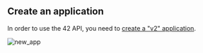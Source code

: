 
Create an application
---------------

In order to use the 42 API, you need to [create a "v2" application](https://profile.intrav2.42.fr/oauth/applications/new).

![new_app](https://raw.githubusercontent.com/lambda2/42-API-Documentation/master/images/new_app.png?token=AC497ynhhrHdo8rZlplIQ_tb4Fd2wbT4ks5V1J_kwA%3D%3D)
